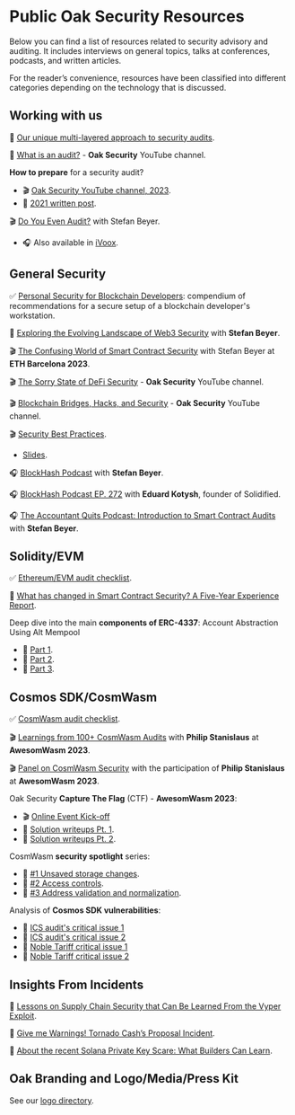 # Public Oak Security Resources

Below you can find a list of resources related to security advisory and auditing. It includes interviews on general topics, talks at conferences, podcasts, and written articles.

For the reader’s convenience, resources have been classified into different categories depending on the technology that is discussed.


## Working with us

📄 [Our unique multi-layered approach to security audits](https://medium.com/oak-security/there-is-no-perfect-methodology-our-unique-multi-layered-approach-to-security-audits-15e6a9fc7c0f).

📄 [What is an audit?](https://youtu.be/Z-uFw4qhFR0) - **Oak Security** YouTube channel.

**How to prepare** for a security audit?
- 🎬 [Oak Security YouTube channel, 2023](https://youtu.be/uC_s2vtnsKk).
- 📄 [2021 written post](https://medium.com/oak-security/how-to-prepare-for-a-blockchain-security-audit-6da3c1ad1683).

🎬 [Do You Even Audit?](https://www.youtube.com/watch?v=o4ZvxwH9Cd8) with Stefan Beyer.
- 🎧 Also available in [iVoox](https://www.ivoox.com/stefan-beyer-do-you-even-audit-audios-mp3_rf_113658892_1.html).


## General Security

✅ [Personal Security for Blockchain Developers](https://github.com/oak-security/resources/blob/main/docs/Personal%20Security%20Guidelines%20for%20Blockchain%20developers.pdf): compendium of recommendations for a secure setup of a blockchain developer's workstation.

📄 [Exploring the Evolving Landscape of Web3 Security](https://www.linkedin.com/pulse/exploring-evolving-landscape-web3-security-stefan-beyer/)  with **Stefan Beyer**.

🎬 [The Confusing World of Smart Contract Security](https://www.youtube.com/watch?v=iPFZcsQ2Jeg&t=1835s) with Stefan Beyer at **ETH Barcelona 2023**.

🎬 [The Sorry State of DeFi Security](https://youtu.be/w7M0e1hg0FE) - **Oak Security** YouTube channel.

🎬 [Blockchain Bridges, Hacks, and Security](https://youtu.be/grmzAU1Ae4Q) - **Oak Security** YouTube channel.

🎬 [Security Best Practices](https://www.youtube.com/watch?v=a9ScoOIXxXc).
- [Slides](https://github.com/oak-security/resources/blob/main/docs/Smart%20Contract%20Security.pdf).

🎧 [BlockHash Podcast](https://www.youtube.com/watch?v=CYbaC6ioyAY) with **Stefan Beyer**.

🎧 [BlockHash Podcast EP. 272](https://www.youtube.com/watch?v=q3r4IDfENzM) with **Eduard Kotysh**, founder of Solidified.

🎧 [The Accountant Quits Podcast: Introduction to Smart Contract Audits](https://www.theaccountantquits.com/podcast/on-smart-contract-audits) with **Stefan Beyer**.


## Solidity/EVM

✅ [Ethereum/EVM audit checklist](https://github.com/oak-security/resources/blob/main/checklists/Ethereum%20Smart%20Contract%20Audit%20Checklist.pdf).

📄 [What has changed in Smart Contract Security? A Five-Year Experience Report](https://medium.com/oak-security/what-has-changed-in-smart-contract-security-a-five-year-experience-report-daab68bbf65c).

Deep dive into the main **components of ERC-4337**: Account Abstraction Using Alt Mempool
- 📄 [Part 1](https://medium.com/oak-security/a-deep-dive-into-the-main-components-of-erc-4337-account-abstraction-using-alt-mempool-part-1-3a1ed1bd3a9b).
- 📄 [Part 2](https://medium.com/oak-security/a-deep-dive-into-the-main-components-of-erc-4337-account-abstraction-using-alt-mempool-part-2-0c62617d9ebe).
- 📄 [Part 3](https://medium.com/oak-security/a-deep-dive-into-the-main-components-of-erc-4337-account-abstraction-using-alt-mempool-part-3-6d721ff45f5f).


## Cosmos SDK/CosmWasm

✅ [CosmWasm audit checklist](https://github.com/oak-security/resources/blob/main/checklists/CosmWasm%20Smart%20Contract%20Audit%20Checklist.pdf).

🎬 [Learnings from 100+ CosmWasm Audits](https://www.youtube.com/watch?v=9rOjEnolxWQ) with **Philip Stanislaus** at **AwesomWasm 2023**.

🎬 [Panel on CosmWasm Security](https://youtu.be/VNwoLZZSoYs?feature=shared&t=8415) with the participation of **Philip Stanislaus** at **AwesomWasm 2023**.

Oak Security **Capture The Flag** (CTF) - **AwesomWasm 2023**:
- 🎬 [Online Event Kick-off](https://youtube.com/live/YIb3UsLxlbQ)
- 📄 [Solution️ writeups Pt. 1](https://medium.com/oak-security/capture-the-flag-%EF%B8%8Fwriteups-awesomwasm-2023-pt-1-a40c6e506b49).
- 📄 [Solution️ writeups Pt. 2](https://medium.com/oak-security/capture-the-flag-%EF%B8%8Fwriteups-awesomwasm-2023-pt-2-cb3e9b297c0).

CosmWasm **security spotlight** series:
- 📄 [#1 Unsaved storage changes](https://medium.com/oak-security/cosmwasm-security-spotlight-1-cba294b27ea2).
- 📄 [#2 Access controls](https://medium.com/oak-security/cosmwasm-security-spotlight-2-3b8abeb066a1).
- 📄 [#3 Address validation and normalization](https://medium.com/oak-security/cosmwasm-security-spotlight-3-2b11f36fd61).

Analysis of **Cosmos SDK vulnerabilities**:
- 📄 [ICS audit's critical issue 1](https://twitter.com/SecurityOak/status/1734140573626630256)
- 📄 [ICS audit's critical issue 2](https://twitter.com/SecurityOak/status/1734140573626630256)
- 📄 [Noble Tariff critical issue 1](https://twitter.com/SecurityOak/status/1737395780409864533)
- 📄 [Noble Tariff critical issue 2](https://twitter.com/SecurityOak/status/1738129503967162571)


## Insights From Incidents

📄 [Lessons on Supply Chain Security that Can Be Learned From the Vyper Exploit](https://medium.com/oak-security/lessons-on-supply-chain-security-that-can-be-learned-from-the-vyper-exploit-50f8e1e4b154).

📄 [Give me Warnings! Tornado Cash’s Proposal Incident](https://medium.com/oak-security/give-me-warnings-tornado-cashs-proposal-incident-e70d125aa52c).

📄 [About the recent Solana Private Key Scare: What Builders Can Learn](https://medium.com/oak-security/about-the-recent-solana-private-key-scare-what-builders-can-learn-ed66bdfad0b6).


## Oak Branding and Logo/Media/Press Kit

See our [logo directory](./oak-logo/README.md).
